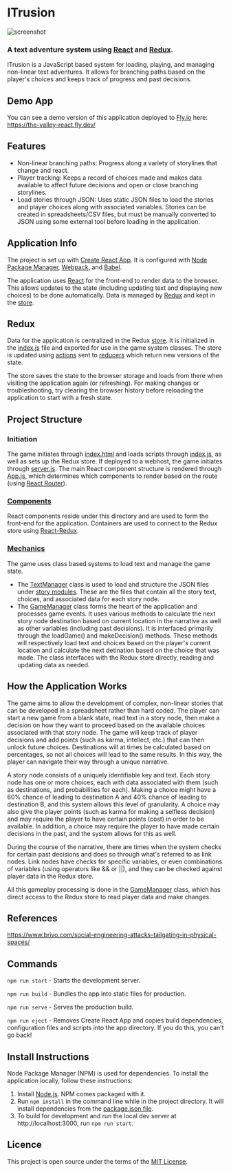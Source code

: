 # ITrusion
![screenshot](readme_the_valley.jpg)

### A text adventure system using [React](https://github.com/facebook/react) and [Redux](https://github.com/reduxjs/react-redux).

ITrusion is a JavaScript based system for loading, playing, and managing non-linear text adventures. It allows for branching paths based on the player's choices and keeps track of progress and past decisions.

## Demo App
You can see a demo version of this application deployed to [Fly.io](https://fly.io/) here: https://the-valley-react.fly.dev/

## Features
- Non-linear branching paths: Progress along a variety of storylines that change and react.
- Player tracking: Keeps a record of choices made and makes data available to affect future decisions and open or close branching storylines.
- Load stories through JSON: Uses static JSON files to load the stories and player choices along with associated variables. Stories can be created in spreadsheets/CSV files, but must be manually converted to JSON using some external tool before loading in the application.

## Application Info
The project is set up with [Create React App](https://github.com/facebook/create-react-app). It is configured with [Node Package Manager](https://www.npmjs.com/), [Webpack](https://webpack.js.org/), and [Babel](https://babeljs.io/).

The application uses [React](https://reactjs.org/) for the front-end to render data to the browser. This allows updates to the state (including updating text and displaying new choices) to be done automatically. Data is managed by [Redux](https://redux.js.org/) and kept in the [store](../master/src/store/store.js).

## Redux
Data for the application is centralized in the Redux [store](../master/src/store/store.js). It is initialized in the [index.js](../master/src/index.js) file and exported for use in the game system classes. The store is updated using [actions](../master/src/actions) sent to [reducers](../master/src/reducers) which return new versions of the state. 

The store saves the state to the browser storage and loads from there when visiting the application again (or refreshing). For making changes or troubleshooting, try clearing the browser history before reloading the application to start with a fresh state.

## Project Structure
### Initiation
The game initiates through [index.html](../master/public/index.html) and loads scripts through [index.js](../master/src/index.js), as well as sets up the Redux store. If deployed to a webhost, the game initiates through [server.js](../master/server.js). The main React component structure is rendered through [App.js](../master/src/App.js), which determines which components to render based on the route (using [React Router](https://reactrouter.com/)).

### [Components](../master/src/components)
React components reside under this directory and are used to form the front-end for the application. Containers are used to connect to the Redux store using [React-Redux](https://react-redux.js.org/).

### [Mechanics](../master/src/mechanics)
The game uses class based systems to load text and manage the game state.
- The [TextManager](../master/src/mechanics/TextManager.js) class is used to load and structure the JSON files under [story modules](../master/src/storyModules). These are the files that contain all the story text, choices, and associated data for each story node.
- The [GameManager](../master/src/mechanics/GameManager.js) class forms the heart of the application and processes game events. It uses various methods to calculate the next story node destination based on current location in the narrative as well as other variables (including past decisions). It is interfaced primarily through the loadGame() and makeDecision() methods. These methods will respectively load text and choices based on the player's current location and calculate the next detination based on the choice that was made. The class interfaces with the Redux store directly, reading and updating data as needed.

## How the Application Works
The game aims to allow the development of complex, non-linear stories that can be developed in a spreadsheet rather than hard coded. The player can start a new game from a blank state, read text in a story node, then make a decision on how they want to proceed based on the available choices associated with that story node. The game will keep track of player decisions and add points (such as karma, intellect, etc.) that can then unlock future choices. Destinations will at times be calculated based on percentages, so not all choices will lead to the same results. In this way, the player can navigate their way through a unique narrative.

A story node consists of a uniquely identifiable key and text. Each story node has one or more choices, each with data associated with them (such as destinations, and probabilities for each). Making a choice might have a 60% chance of leading to destination A and 40% chance of leading to destination B, and this system allows this level of granularity. A choice may also give the player points (such as karma for making a selfless decision) and may require the player to have certain points (cost) in order to be available. In addition, a choice may require the player to have made certain decisions in the past, and the system allows for this as well.

During the course of the narrative, there are times when the system checks for certain past decisions and does so through what's referred to as link nodes. Link nodes have checks for specific variables, or even combinations of variables (using operators like && or ||), and they can be checked against player data in the Redux store.

All this gameplay processing is done in the [GameManager](../master/src/mechanics/GameManager.js) class, which has direct access to the Redux store to read player data and make changes.

## References
https://www.brivo.com/social-engineering-attacks-tailgating-in-physical-spaces/ 


## Commands
`npm run start` - Starts the development server.

`npm run build` - Bundles the app into static files for production.

`npm run serve` - Serves the production build.

`npm run eject` - Removes Create React App and copies build dependencies, configuration files and scripts into the app directory. If you do this, you can’t go back!

## Install Instructions
Node Package Manager (NPM) is used for dependencies. To install the application locally, follow these instructions:

1. Install [Node.js](https://nodejs.org/). NPM comes packaged with it.
2. Run `npm install` in the command line while in the project directory. It will install dependencies from the [package.json file](../master/package.json).
3. To build for development and run the local dev server at http://localhost:3000, run `npm run start`.

<!-- For production, if deploying to Heroku, set the config variable `NPM_CONFIG_PRODUCTION` to `false` so it properly installs Webpack before building the application. -->

## Licence
This project is open source under the terms of the [MIT License](http://opensource.org/licenses/MIT).
